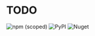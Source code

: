 # TODO

![npm (scoped)](https://img.shields.io/npm/v/@cloudcamp/aws-runtime?color=blue&style=flat)
![PyPI](https://img.shields.io/pypi/v/cloudcamp.aws-runtime?color=blue&style=flat)
![Nuget](https://img.shields.io/nuget/v/Cloudcamp.Aws.Runtime?color=blue&style=flat)
